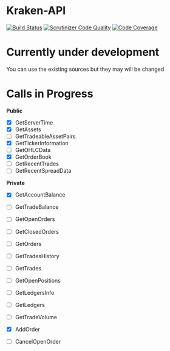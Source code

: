 # Kraken-API

[![Build Status](https://travis-ci.org/Hanisch-IT/kraken-api.svg?branch=master)](https://travis-ci.org/Hanisch-IT/kraken-api)
[![Scrutinizer Code Quality](https://scrutinizer-ci.com/g/Hanisch-IT/kraken-api/badges/quality-score.png?b=master)](https://scrutinizer-ci.com/g/Hanisch-IT/kraken-api/?branch=master)
[![Code Coverage](https://scrutinizer-ci.com/g/Hanisch-IT/kraken-api/badges/coverage.png?b=master)](https://scrutinizer-ci.com/g/Hanisch-IT/kraken-api/?branch=master)

# Currently under development
You can use the existing sources but they may will be changed

# Calls in Progress

**Public**
- [x] GetServerTime
- [x] GetAssets
- [ ] GetTradeableAssetPairs
- [x] GetTickerInformation
- [ ] GetOHLCData
- [x] GetOrderBook
- [ ] GetRecentTrades
- [ ] GetRecentSpreadData

**Private**
- [x] GetAccountBalance
- [ ] GetTradeBalance
- [ ] GetOpenOrders
- [ ] GetClosedOrders
- [ ] GetOrders
- [ ] GetTradesHistory
- [ ] GetTrades
- [ ] GetOpenPositions
- [ ] GetLedgersInfo
- [ ] GetLedgers
- [ ] GetTradeVolume
- [x] AddOrder
- [ ] CancelOpenOrder

